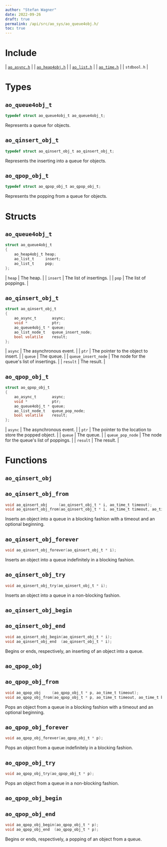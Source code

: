 ```yaml
---
author: "Stefan Wagner"
date: 2022-09-26
draft: true
permalink: /api/src/ao_sys/ao_queue4obj.h/
toc: true
---
```


# Include

| [`ao_async.h`](ao_async.h.md) |
| [`ao_heap4obj.h`](../ao/ao_heap4obj.h.md) |
| [`ao_list.h`](../ao/ao_list.h.md) |
| [`ao_time.h`](ao_time.h.md) |
| `stdbool.h` |

# Types

## `ao_queue4obj_t`

```c
typedef struct ao_queue4obj_t ao_queue4obj_t;
```

Represents a queue for objects.

## `ao_qinsert_obj_t`

```c
typedef struct ao_qinsert_obj_t ao_qinsert_obj_t;
```

Represents the inserting into a queue for objects.

## `ao_qpop_obj_t`

```c
typedef struct ao_qpop_obj_t ao_qpop_obj_t;
```

Represents the popping from a queue for objects.

# Structs

## `ao_queue4obj_t`

```c
struct ao_queue4obj_t
{
    ao_heap4obj_t heap;
    ao_list_t     insert;
    ao_list_t     pop;
};
```

| `heap` | The heap. |
| `insert` | The list of insertings. |
| `pop` | The list of poppings. |

## `ao_qinsert_obj_t`

```c
struct ao_qinsert_obj_t
{
    ao_async_t       async;
    void *           ptr;
    ao_queue4obj_t * queue;
    ao_list_node_t   queue_insert_node;
    bool volatile    result;
};
```

| `async` | The asynchronous event. |
| `ptr` | The pointer to the object to insert. |
| `queue` | The queue. |
| `queue_insert_node` | The node for the queue's list of insertings. |
| `result` | The result. |

## `ao_qpop_obj_t`

```c
struct ao_qpop_obj_t
{
    ao_async_t       async;
    void *           ptr;
    ao_queue4obj_t * queue;
    ao_list_node_t   queue_pop_node;
    bool volatile    result;
};
```

| `async` | The asynchronous event. |
| `ptr` | The pointer to the location to store the popped object. |
| `queue` | The queue. |
| `queue_pop_node` | The node for the queue's list of poppings. |
| `result` | The result. |

# Functions

## `ao_qinsert_obj`
## `ao_qinsert_obj_from`

```c
void ao_qinsert_obj     (ao_qinsert_obj_t * i, ao_time_t timeout);
void ao_qinsert_obj_from(ao_qinsert_obj_t * i, ao_time_t timeout, ao_time_t beginning);
```

Inserts an object into a queue in a blocking fashion with a timeout and an optional beginning.

## `ao_qinsert_obj_forever`

```c
void ao_qinsert_obj_forever(ao_qinsert_obj_t * i);
```

Inserts an object into a queue indefinitely in a blocking fashion.

## `ao_qinsert_obj_try`

```c
void ao_qinsert_obj_try(ao_qinsert_obj_t * i);
```

Inserts an object into a queue in a non-blocking fashion.

## `ao_qinsert_obj_begin`
## `ao_qinsert_obj_end`

```c
void ao_qinsert_obj_begin(ao_qinsert_obj_t * i);
void ao_qinsert_obj_end  (ao_qinsert_obj_t * i);
```

Begins or ends, respectively, an inserting of an object into a queue.

## `ao_qpop_obj`
## `ao_qpop_obj_from`

```c
void ao_qpop_obj     (ao_qpop_obj_t * p, ao_time_t timeout);
void ao_qpop_obj_from(ao_qpop_obj_t * p, ao_time_t timeout, ao_time_t beginning);
```

Pops an object from a queue in a blocking fashion with a timeout and an optional beginning.

## `ao_qpop_obj_forever`

```c
void ao_qpop_obj_forever(ao_qpop_obj_t * p);
```

Pops an object from a queue indefinitely in a blocking fashion.

## `ao_qpop_obj_try`

```c
void ao_qpop_obj_try(ao_qpop_obj_t * p);
```

Pops an object from a queue in a non-blocking fashion.

## `ao_qpop_obj_begin`
## `ao_qpop_obj_end`

```c
void ao_qpop_obj_begin(ao_qpop_obj_t * p);
void ao_qpop_obj_end  (ao_qpop_obj_t * p);
```

Begins or ends, respectively, a popping of an object from a queue.
